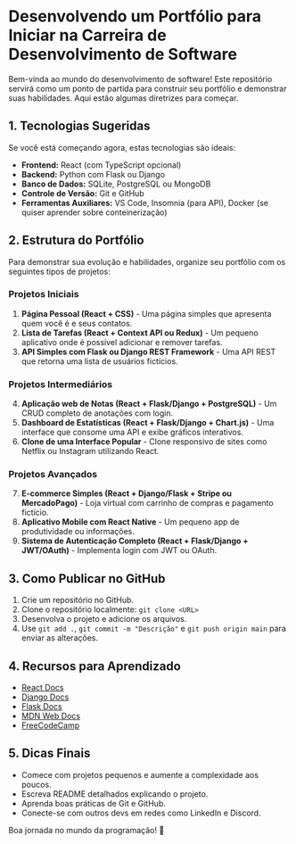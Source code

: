 # Desenvolvendo um Portfólio para Iniciar na Carreira de Desenvolvimento de Software

Bem-vinda ao mundo do desenvolvimento de software! Este repositório servirá como um ponto de partida para construir seu portfólio e demonstrar suas habilidades. Aqui estão algumas diretrizes para começar.

## 1. Tecnologias Sugeridas

Se você está começando agora, estas tecnologias são ideais:

- **Frontend:** React (com TypeScript opcional)
- **Backend:** Python com Flask ou Django
- **Banco de Dados:** SQLite, PostgreSQL ou MongoDB
- **Controle de Versão:** Git e GitHub
- **Ferramentas Auxiliares:** VS Code, Insomnia (para API), Docker (se quiser aprender sobre conteinerização)

## 2. Estrutura do Portfólio

Para demonstrar sua evolução e habilidades, organize seu portfólio com os seguintes tipos de projetos:

### Projetos Iniciais

1. **Página Pessoal (React + CSS)** - Uma página simples que apresenta quem você é e seus contatos.
2. **Lista de Tarefas (React + Context API ou Redux)** - Um pequeno aplicativo onde é possível adicionar e remover tarefas.
3. **API Simples com Flask ou Django REST Framework** - Uma API REST que retorna uma lista de usuários fictícios.

### Projetos Intermediários

4. **Aplicação web de Notas (React + Flask/Django + PostgreSQL)** - Um CRUD completo de anotações com login.
5. **Dashboard de Estatísticas (React + Flask/Django + Chart.js)** - Uma interface que consome uma API e exibe gráficos interativos.
6. **Clone de uma Interface Popular** - Clone responsivo de sites como Netflix ou Instagram utilizando React.

### Projetos Avançados

7. **E-commerce Simples (React + Django/Flask + Stripe ou MercadoPago)** - Loja virtual com carrinho de compras e pagamento fictício.
8. **Aplicativo Mobile com React Native** - Um pequeno app de produtividade ou informações.
9. **Sistema de Autenticação Completo (React + Flask/Django + JWT/OAuth)** - Implementa login com JWT ou OAuth.

## 3. Como Publicar no GitHub

1. Crie um repositório no GitHub.
2. Clone o repositório localmente: `git clone <URL>`
3. Desenvolva o projeto e adicione os arquivos.
4. Use `git add .`, `git commit -m "Descrição"` e `git push origin main` para enviar as alterações.

## 4. Recursos para Aprendizado

- [React Docs](https://react.dev/)
- [Django Docs](https://docs.djangoproject.com/)
- [Flask Docs](https://flask.palletsprojects.com/)
- [MDN Web Docs](https://developer.mozilla.org/)
- [FreeCodeCamp](https://www.freecodecamp.org/)

## 5. Dicas Finais

- Comece com projetos pequenos e aumente a complexidade aos poucos.
- Escreva README detalhados explicando o projeto.
- Aprenda boas práticas de Git e GitHub.
- Conecte-se com outros devs em redes como LinkedIn e Discord.

Boa jornada no mundo da programação! 🚀


